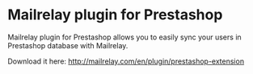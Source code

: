 # Mailrelay plugin for Prestashop

Mailrelay plugin for Prestashop allows you to easily sync your users in Prestashop database with Mailrelay.

Download it here: http://mailrelay.com/en/plugin/prestashop-extension
